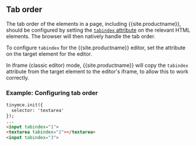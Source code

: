 ## Tab order

The tab order of the elements in a page, including {{site.productname}}, should be configured by setting the [`tabindex` attribute](https://developer.mozilla.org/en-US/docs/Web/HTML/Global_attributes/tabindex) on the relevant HTML elements. The browser will then natively handle the tab order.

To configure `tabindex` for the {{site.productname}} editor, set the attribute on the target element for the editor.

In iframe (classic editor) mode, {{site.productname}} will copy the `tabindex` attribute from the target element to the editor's iframe, to allow this to work correctly. 

### Example: Configuring tab order

```html
tinymce.init({
  selector: 'textarea'
});
...
<input tabindex="1">
<textarea tabindex="2"></textarea>
<input tabindex="3">
```
